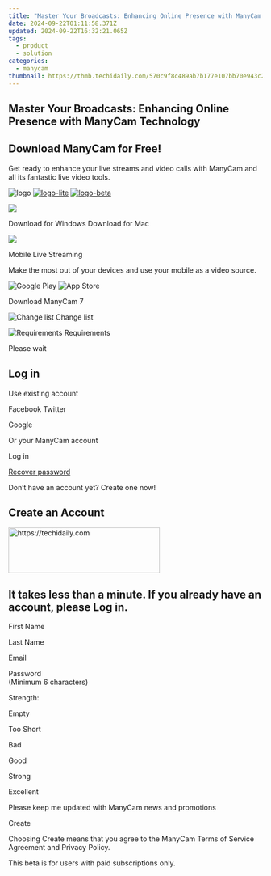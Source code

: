 ```yaml
---
title: "Master Your Broadcasts: Enhancing Online Presence with ManyCam Technology"
date: 2024-09-22T01:11:58.371Z
updated: 2024-09-22T16:32:21.065Z
tags:
  - product
  - solution
categories:
  - manycam
thumbnail: https://thmb.techidaily.com/570c9f8c489ab7b177e107bb70e943c2e83376fe2ec5c74db5d76221f33fc6de.jpg
---
```


## Master Your Broadcasts: Enhancing Online Presence with ManyCam Technology

## Download ManyCam for Free!

Get ready to enhance your live streams and video calls with ManyCam and all its fantastic live video tools.

![logo](https://manycam.com/build/images/new_design/logo_v8.svg?v=974c2b5aa2) [![logo-lite](https://manycam.com/build/images/new_design/logo_lite_v8.svg?v=43e4bf5c10)](https://manycam.com/download%5Flite?os=win) [![logo-beta](https://manycam.com/build/images/download/logo-beta.svg?v=3817d72bb7)](https://manycam.com/beta?os=win) 

![](https://manycam.com/build/images/download_v8/desktop.webp?v=1fc6968275) 

Download for Windows Download for Mac 

![](https://manycam.com/build/images/download_v8/iPhone.webp?v=4bc6e8855d) 

Mobile Live Streaming

Make the most out of your devices and use your mobile as a video source.

![Google Play](https://manycam.com/build/images/download_v8/google-play.svg?v=4282ed02f3) ![App Store](https://manycam.com/build/images/download_v8/app-store.svg?v=4d50e26087) 

Download ManyCam 7 

![Change list](https://manycam.com/build/images/download_v8/board.svg?v=03fc7565ef) Change list 

![Requirements](https://manycam.com/build/images/download_v8/warning.svg?v=ae70a2c37e) Requirements 

  
Please wait 

## Log in

Use existing account

Facebook Twitter 

Google

Or your ManyCam account

Log in 

[Recover password](https://tools.techidaily.com/manycam/products/) 

 Don’t have an account yet? Create one now! 

## Create an Account

<!-- affiliate ads begin -->
<a href="https://aligracehair.sjv.io/c/5597632/2135355/19272" target="_top" id="2135355">
  <img src="//a.impactradius-go.com/display-ad/19272-2135355" border="0" alt="https://techidaily.com" width="300" height="90"/>
</a>
<img height="0" width="0" src="https://aligracehair.sjv.io/i/5597632/2135355/19272" style="position:absolute;visibility:hidden;" border="0" />
<!-- affiliate ads end -->

## It takes less than a minute. If you already have an account, please Log in.

First Name 

Last Name 

Email 

Password  
(Minimum 6 characters) 

Strength: 

Empty

Too Short

Bad

Good

Strong

Excellent

Please keep me updated with ManyCam news and promotions 

Create 

Choosing Create means that you agree to the ManyCam Terms of Service Agreement and Privacy Policy.

This beta is for users with paid subscriptions only.

<ins class="adsbygoogle"
     style="display:block"
     data-ad-format="autorelaxed"
     data-ad-client="ca-pub-7571918770474297"
     data-ad-slot="1223367746"></ins>

<ins class="adsbygoogle"
     style="display:block"
     data-ad-client="ca-pub-7571918770474297"
     data-ad-slot="8358498916"
     data-ad-format="auto"
     data-full-width-responsive="true"></ins>



